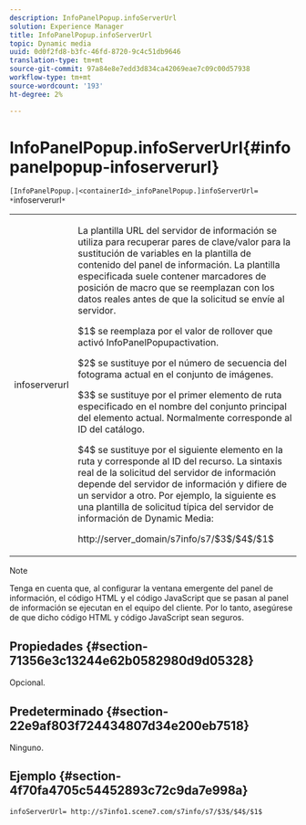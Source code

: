 ```yaml
---
description: InfoPanelPopup.infoServerUrl
solution: Experience Manager
title: InfoPanelPopup.infoServerUrl
topic: Dynamic media
uuid: 0d0f2fd8-b3fc-46fd-8720-9c4c51db9646
translation-type: tm+mt
source-git-commit: 97a84e8e7edd3d834ca42069eae7c09c00d57938
workflow-type: tm+mt
source-wordcount: '193'
ht-degree: 2%

---
```



# InfoPanelPopup.infoServerUrl{#infopanelpopup-infoserverurl}

`[InfoPanelPopup.|<containerId>_infoPanelPopup.]infoServerUrl= *`infoserverurl`*`

<table id="table_9A6258D9B0DA4A29AA8A6C9BBCFE3662"> 
 <tbody> 
  <tr> 
   <td> <p> <span class="codeph"><span class="varname"> infoserverurl</span></span> </p> </td> 
   <td> <p>La plantilla URL del servidor de información se utiliza para recuperar pares de clave/valor para la sustitución de variables en la plantilla de contenido del panel de información. La plantilla especificada suele contener marcadores de posición de macro que se reemplazan con los datos reales antes de que la solicitud se envíe al servidor. </p> <p><span class="codeph"> $1$</span> se reemplaza por el valor de rollover que activó  <span class="codeph"> </span> InfoPanelPopupactivation. </p> <p><span class="codeph"> $2$</span> se sustituye por el número de secuencia del fotograma actual en el conjunto de imágenes. </p> <p><span class="codeph"> $3$</span> se sustituye por el primer elemento de ruta especificado en el nombre del conjunto principal del elemento actual. Normalmente corresponde al ID del catálogo. </p> <p><span class="codeph"> $4$</span> se sustituye por el siguiente elemento en la ruta y corresponde al ID del recurso. La sintaxis real de la solicitud del servidor de información depende del servidor de información y difiere de un servidor a otro. Por ejemplo, la siguiente es una plantilla de solicitud típica del servidor de información de Dynamic Media: </p> <p><span class="codeph"> http://server_domain/s7info/s7/$3$/$4$/$1$</span> </p> </td> 
  </tr> 
 </tbody> 
</table>

>[!NOTE]
>
>Tenga en cuenta que, al configurar la ventana emergente del panel de información, el código HTML y el código JavaScript que se pasan al panel de información se ejecutan en el equipo del cliente. Por lo tanto, asegúrese de que dicho código HTML y código JavaScript sean seguros.

## Propiedades {#section-71356e3c13244e62b0582980d9d05328}

Opcional.

## Predeterminado {#section-22e9af803f724434807d34e200eb7518}

Ninguno.

## Ejemplo {#section-4f70fa4705c54452893c72c9da7e998a}

`infoServerUrl= http://s7info1.scene7.com/s7info/s7/$3$/$4$/$1$`
